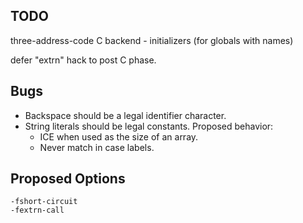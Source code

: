 TODO
----
three-address-code
C backend
    - initializers (for globals with names)

defer "extrn" hack to post C phase.

Bugs
----
- Backspace should be a legal identifier character.
- String literals should be legal constants.  Proposed behavior:
    - ICE when used as the size of an array.
    - Never match in case labels.

Proposed Options
----------------
    -fshort-circuit
    -fextrn-call
